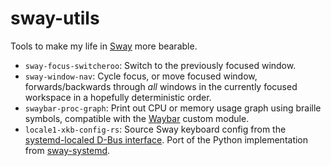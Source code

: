 # sway-utils
Tools to make my life in [Sway](https://github.com/swaywm/sway) more bearable.

- `sway-focus-switcheroo`: Switch to the previously focused window.
- `sway-window-nav`: Cycle focus, or move focused window, forwards/backwards
  through _all_ windows in the currently focused workspace in a hopefully
  deterministic order.
- `swaybar-proc-graph`: Print out CPU or memory usage graph using braille
  symbols, compatible with the [Waybar](https://github.com/Alexays/Waybar)
  custom module.
- `locale1-xkb-config-rs`: Source Sway keyboard config from the
   [systemd-localed D-Bus
   interface](https://www.freedesktop.org/software/systemd/man/latest/org.freedesktop.locale1.html).
   Port of the Python implementation from
   [sway-systemd](https://github.com/alebastr/sway-systemd).
